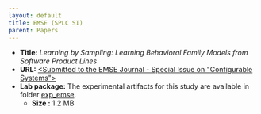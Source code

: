 ```yaml
---
layout: default
title: EMSE (SPLC SI)
parent: Papers
---
```


- <b>Title:</b> <i>Learning by Sampling: Learning Behavioral Family Models from Software Product Lines</i>
- <b>URL:</b> [\<Submitted to the EMSE Journal - Special Issue on "Configurable Systems"\>](https://splc2019.net/call-for-papers/call-for-empirical-software-engineering-special-issue/)
- <b>Lab package:</b> The experimental artifacts for this study are available in folder [exp_emse](https://github.com/damascenodiego/learningFFSM/tree/master/FFSM_diff/Benchmark_SPL/exp_emse).
    - <b>Size :</b> 1.2 MB